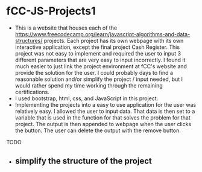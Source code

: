 # fCC-JS-Projects1
- This is a website that houses each of the https://www.freecodecamp.org/learn/javascript-algorithms-and-data-structures/ projects. Each project has its own webpage
with its own interactive application, except the final project Cash Register. This project was not easy to implement and required the user to input 3 different
parameters that are very easy to input incorrectly. I found it much easier to just link the project environment at fCC's website and provide the solution for the 
user. I could probably days to find a reasonable solution and/or simplify the project / input needed, but I would rather spend my time working through the remaining
certifications. 
- I used bootstrap, html, css, and JavaScript in this project. 
- Implementing the projects into a easy to use application for the user was relatively easy. I allowed the user to input data. That data is then set to a variable that is used in the function for that solves the problem for that project. The output is then appended to webpage when the user clicks the button. The user can delete the output with the remove button. 

TODO
- simplify the structure of the project 
  -
